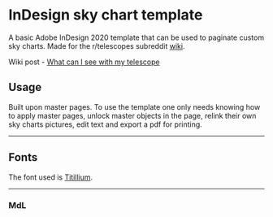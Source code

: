 # InDesign sky chart template
A basic Adobe InDesign 2020 template that can be used to paginate custom sky charts. Made for the r/telescopes subreddit [wiki](https://www.reddit.com/r/telescopes/wiki/index).

Wiki post - [What can I see with my telescope](https://www.reddit.com/r/telescopes/wiki/what-can-i-see-with-my-telescope)

## Usage
Built upon master pages. To use the template one only needs knowing how to apply master pages, unlock master objects in the page, relink their own sky charts pictures, edit text and export a pdf for printing.

---

## Fonts
The font used is [Titillium](https://fonts.google.com/specimen/Titillium+Web).

---

### MdL
